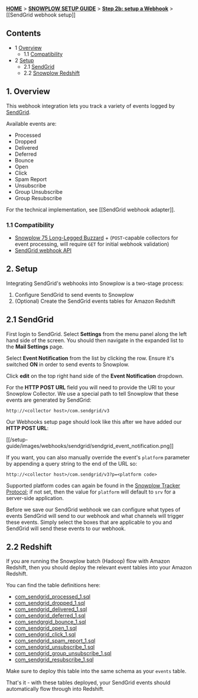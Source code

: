 <a name="top" />

[**HOME**](Home) > [**SNOWPLOW SETUP GUIDE**](Setting-up-Snowplow) > [**Step 2b: setup a Webhook**](Setting-up-a-webhook) > [[SendGrid webhook setup]]

## Contents

- 1 [Overview](#overview)
  - 1.1 [Compatibility](#compat)
- 2 [Setup](#setup)
  - 2.1 [SendGrid](#setup-sendgrid)
  - 2.2 [Snowplow Redshift](#setup-redshift)

<a name="overview" />

## 1. Overview

This webhook integration lets you track a variety of events logged by [SendGrid][sendgrid-website].

Available events are:

- Processed
- Dropped
- Delivered
- Deferred
- Bounce
- Open
- Click
- Spam Report
- Unsubscribe
- Group Unsubscribe
- Group Resubscribe

For the technical implementation, see [[SendGrid webhook adapter]].

<a name="compat" />

### 1.1 Compatibility

* [Snowplow 75 Long-Legged Buzzard][snowplow-release] + (`POST`-capable collectors for event processing, will require `GET` for initial webhook validation)
* [SendGrid webhook API][sendgrid-webhooks]

<a name="setup" />

## 2. Setup

Integrating SendGrid's webhooks into Snowplow is a two-stage process:

1. Configure SendGrid to send events to Snowplow
2. (Optional) Create the SendGrid events tables for Amazon Redshift

<a name="setup-sendgrid" />

## 2.1 SendGrid

First login to SendGrid. Select **Settings** from the menu panel along the left hand side of the screen. You should then navigate in the expanded list to the
**Mail Settings** page.

Select **Event Notification** from the list by clicking the row. Ensure it's switched **ON** in order to send events to Snowplow.

Click **edit** on the top right hand side of the **Event Notification** dropdown.

For the **HTTP POST URL** field you will need to provide the URI to your Snowplow Collector.  We use a special path to tell Snowplow that these events are generated by SendGrid:

```
http://<collector host>/com.sendgrid/v3
```

Our Webhooks setup page should look like this after we have added our **HTTP POST URL**:

[[/setup-guide/images/webhooks/sendgrid/sendgrid_event_notification.png]]

If you want, you can also manually override the event's `platform` parameter by appending a query string to the end of the URL so:

```
http://<collector host>/com.sendgrid/v3?p=<platform code>
```

Supported platform codes can again be found in the [Snowplow Tracker Protocol][tracker-protocol]; if not set, then the value for `platform` will default to `srv` for a server-side application.

Before we save our SendGrid webhook we can configure what types of events SendGrid will send to our webhook and what channels will trigger these events.  Simply select the boxes that are applicable to you and SendGrid will send these events to our webhook.

<a name="setup-redshift" />

## 2.2 Redshift

If you are running the Snowplow batch (Hadoop) flow with Amazon Redshift, then you should deploy the relevant event tables into your Amazon Redshift.

You can find the table definitions here:

* [com_sendgrid_processed_1.sql][processed-sql]
* [com_sendgrid_dropped_1.sql][dropped-sql]
* [com_sendgrid_delivered_1.sql][delivered-sql]
* [com_sendgrid_deferred_1.sql][deferred-sql]
* [com_sendgrgid_bounce_1.sql][bounce-sql]
* [com_sendgrid_open_1.sql][open-sql]
* [com_sendgrid_click_1.sql][click-sql]
* [com_sendgrid_spam_report_1.sql][spam_report-sql]
* [com_sendgrid_unsubscribe_1.sql][unsubscribe-sql]
* [com_sendgrid_group_unsubscribe_1.sql][group_unsubscribe-sql]
* [com_sendgrid_resubscribe_1.sql][group_resubscribe-sql]

Make sure to deploy this table into the same schema as your `events` table.

That's it - with these tables deployed, your SendGrid events should automatically flow through into Redshift.

[sendgrid-website]: http://sendgrid.com/
[sendgrid-webhooks]: https://sendgrid.com/docs/API_Reference/Webhooks/index.html
[tracker-protocol]: https://github.com/snowplow/snowplow/wiki/snowplow-tracker-protocol#1-common-parameters-platform-and-event-independent


[sendgrid-adapter]: https://github.com/snowplow/snowplow/blob/master/3-enrich/scala-common-enrich/src/main/scala/com.snowplowanalytics.snowplow.enrich/common/adapters/registry/SendgridAdapter.scala
[snowplow-release]: https://github.com/snowplow/snowplow/releases/tag/r75-long-legged-buzzard

[processed-sql]: https://github.com/snowplow/iglu-central/blob/master/sql/com.sendgrid/processed_1.sql
[dropped-sql]: https://github.com/snowplow/iglu-central/blob/master/sql/com.sendgrid/dropped_1.sql
[delivered-sql]: https://github.com/snowplow/iglu-central/blob/master/sql/com.sendgrid/delivered_1.sql
[deferred-sql]: https://github.com/snowplow/iglu-central/blob/master/sql/com.sendgrid/deferred_1.sql
[bounce-sql]: https://github.com/snowplow/iglu-central/blob/master/sql/com.sendgrid/bounce_1.sql
[open-sql]: https://github.com/snowplow/iglu-central/blob/master/sql/com.sendgrid/open_1.sql
[click-sql]: https://github.com/snowplow/iglu-central/blob/master/sql/com.sendgrid/click_1.sql
[spam_report-sql]: https://github.com/snowplow/iglu-central/blob/master/sql/com.sendgrid/spamreport_1.sql
[unsubscribe-sql]: https://github.com/snowplow/iglu-central/blob/master/sql/com.sendgrid/unsubscribe_1.sql
[group_unsubscribe-sql]: https://github.com/snowplow/iglu-central/blob/master/sql/com.sendgrid/group_unsubscribe_1.sql
[group_resubscribe-sql]: https://github.com/snowplow/iglu-central/blob/master/sql/com.sendgrid/group_resubscribe_1.sql
